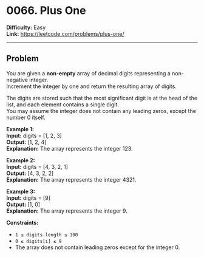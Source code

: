 # 0066. Plus One

**Difficulty:** Easy  
**Link:** https://leetcode.com/problems/plus-one/

---

## Problem

You are given a **non-empty** array of decimal digits representing a non-negative integer.  
Increment the integer by one and return the resulting array of digits.

The digits are stored such that the most significant digit is at the head of the list, and each element contains a single digit.  
You may assume the integer does not contain any leading zeros, except the number 0 itself.

**Example 1:**  
**Input:** digits = [1, 2, 3]  
**Output:** [1, 2, 4]  
**Explanation:** The array represents the integer 123.

**Example 2:**  
**Input:** digits = [4, 3, 2, 1]  
**Output:** [4, 3, 2, 2]  
**Explanation:** The array represents the integer 4321.

**Example 3:**  
**Input:** digits = [9]  
**Output:** [1, 0]  
**Explanation:** The array represents the integer 9.

**Constraints:**

- `1 ≤ digits.length ≤ 100`  
- `0 ≤ digits[i] ≤ 9`  
- The array does not contain leading zeros except for the integer 0.


